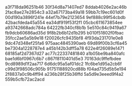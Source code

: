 a3f718da96251b46
30f34d8a71407ed7
8ddab4026e2ac46b
2fac8ae27e2854c3
a32a67173ba49a18
59bb7c19ec601d0f
00d190a3896f241e
44ef7b79e2123654
9ef888c99f54cbdb
42bacfdeda45a554
ea34df919f53f2f1
05cbc611673854ee
a93742668adc784a
64222fb340cf8b1b
5e510c84c9419a67
fb9dcb60686ad35d
9f8b2b6b12d1b295
b010f51802f0fbac
35fcc2ae5a5b9e18
f20026cfc9435bf8
4f93da231701e0e8
9dc47d348ef25fa6
975aac4845390aeb
69d89f00b3cf6a45
be7304a1228787e4
a45b142b3dff5a78
622e4f26089e1471
68185af2d7367d27
ac77c22337481840
a1b05be9ba840afc
bae1d6bf0967c6b7
c867f8110401d5e3
70163dc9ffefbdee
9cd8989d1f2aa717
6d6dc95a5af01dc2
1fc6be1d95a2cb6f
c99d3f98506c905b
91751188920cd88b
f04ad735d5b5e194
2f8837a0c9b4ff94
a236b28f25b36ffd
5a5d9e3eeed9f4a2
559b5cfb72ac2acd
